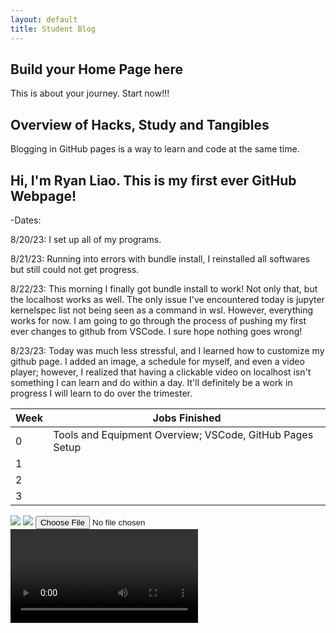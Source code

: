 ```yaml
---
layout: default
title: Student Blog
---
```



## Build your Home Page here 
This is about your journey. Start now!!!

## Overview of Hacks, Study and Tangibles
Blogging in GitHub pages is a way to learn and code at the same time. 

## Hi, I'm Ryan Liao. This is my first ever GitHub Webpage! 

-Dates: 

8/20/23: I set up all of my programs.

8/21/23: Running into errors with bundle install, I reinstalled all softwares but still could not get progress.

8/22/23: This morning I finally got bundle install to work! Not only that, but the localhost works as well. The only issue I've encountered today is jupyter kernelspec list not being seen as a command in wsl. However, everything works for now. I am going to go through the process of pushing my first ever changes to github from VSCode. I sure hope nothing goes wrong! 

8/23/23: Today was much less stressful, and I learned how to customize my github page. I added an image, a schedule for myself, and even a video player; however, I realized that having a clickable video on localhost isn't something I can learn and do within a day. It'll definitely be a work in progress I will learn to do over the trimester. 

| Week   | Jobs Finished |
| -------- | ------- |
| 0  |  Tools and Equipment Overview; VSCode, GitHub Pages Setup   | 
| 1 |      |
|  2  |     |
|  3   |     |

<img src="https://media.discordapp.net/attachments/1081856159855677464/1144158764040196118/image.png?width=732&height=364">

<img src="https://i1.sndcdn.com/artworks-t7I8MnGT22aUwxEL-pOTXZw-t500x500.jpg">

<input type="file" accept="video/*" />
<video controls autoplay></video>

<script src="https://code.jquery.com/jquery-2.2.4.min.js"></script>
<script>
$('input').on('change', changeEvent => {
  var reader = new FileReader();
  reader.onload = onLoadEvent => $('video').attr('src', onLoadEvent.target.result).play();
  reader.readAsDataURL(changeEvent.currentTarget.files[0]);
});
</script>

